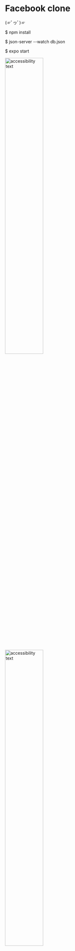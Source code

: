 # Facebook clone
<p>(☞ﾟヮﾟ)☞</p>
<p>$ npm install</p>
<p>$ json-server --watch db.json</p>
<p>$ expo start</p>

<img src="https://github.com/90tad/fb/blob/master/screenshots/screenshot-2019-10-29_19.15.08.274.png" width="50%" height="50%" alt="accessibility text">

<img src="https://github.com/90tad/fb/blob/master/screenshots/screenshot-2019-10-29_19.15.31.377.png" width="50%" height="50%" alt="accessibility text">

<img src="https://github.com/90tad/fb/blob/master/screenshots/screenshot-2019-10-29_19.14.42.475.png" width="50%" height="50%" alt="accessibility text">


